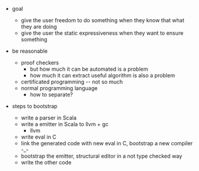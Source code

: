 


* goal
    * give the user freedom to do something when they know that what they are doing
    * give the user the static expressiveness when they want to ensure something

* be reasonable
    * proof checkers
        * but how much it can be automated is a problem
        * how much it can extract useful algorithm is also a problem
    * certificated programming -- not so much
    * normal programming language
        * how to separate?


* steps to bootstrap
    * write a parser in Scala
    * write a emitter in Scala to llvm + gc
        * llvm
    * write eval in C
    * link the generated code with new eval in C, bootstrap a new compiler -_-
    * bootstrap the emitter, structural editor in a not type checked way
    * write the other code
